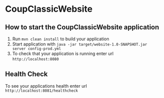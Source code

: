 # CoupClassicWebsite

How to start the CoupClassicWebsite application
---

1. Run `mvn clean install` to build your application
1. Start application with `java -jar target/website-1.0-SNAPSHOT.jar server config-prod.yml`
1. To check that your application is running enter url `http://localhost:8080`

Health Check
---

To see your applications health enter url `http://localhost:8081/healthcheck`
